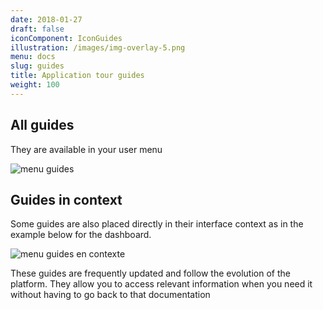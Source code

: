 ```yaml
---
date: 2018-01-27
draft: false
iconComponent: IconGuides
illustration: /images/img-overlay-5.png
menu: docs
slug: guides
title: Application tour guides
weight: 100
---
```


## All guides

They are available in your user menu

![menu guides](/images/screenshots/guides.png)

## Guides in context

Some guides are also placed directly in their interface context as in the example below for the dashboard.

![menu guides en contexte](/img/screenshots/guide_in_place.png)

These guides are frequently updated and follow the evolution of the platform. They allow you to access relevant information when you need it without having to go back to that documentation
